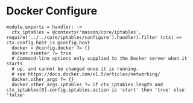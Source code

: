 
# Docker Configure

    module.exports = handler: ->
      ctx_iptables = @contexts('masson/core/iptables', require('../../core/iptables/configure').handler).filter (ctx) => ctx.config.host is @config.host 
      docker = @config.docker ?= {}
      docker.nsenter ?= true
      # Command-line options only supplied to the Docker server when it starts 
      # up, and cannot be changed once it is running.
      # see https://docs.docker.com/v1.5/articles/networking/
      docker.other_args ?= {}
      docker.other_args.iptables ?= if ctx_iptables.length and ctx_iptables[0].config.iptables.action is 'start' then 'true' else 'false'
